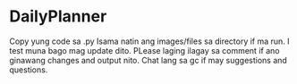 # DailyPlanner
Copy yung code sa .py
Isama natin ang images/files sa directory if ma run.
I test muna bago mag update dito.
PLease laging ilagay sa comment if ano ginawang changes and output nito.
Chat lang sa gc if may suggestions and questions.
